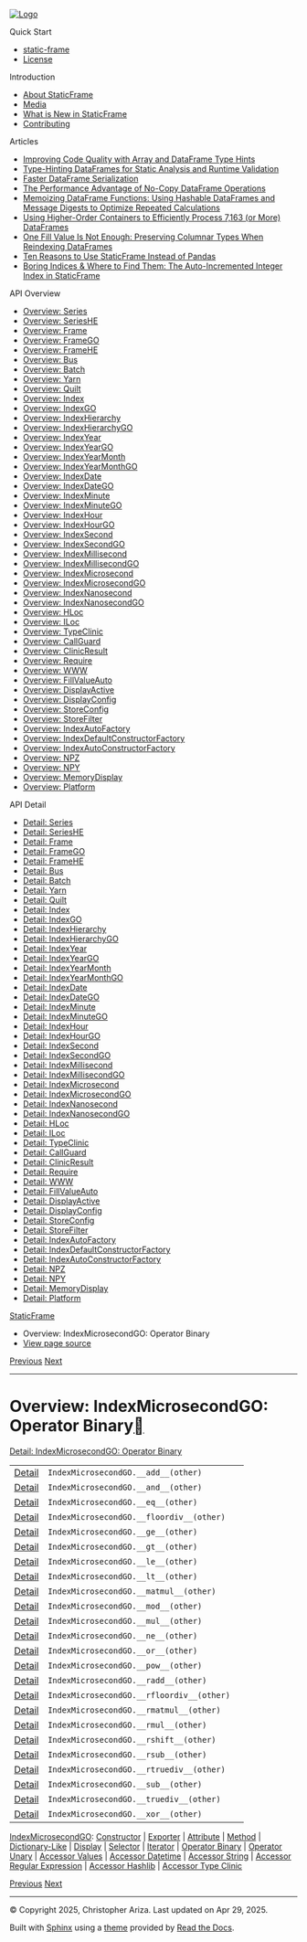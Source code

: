 [![Logo](../_static/sf-logo-web_icon-small.png)](../index.html)

Quick Start

* [static-frame](../readme.html)
* [License](../license.html)

Introduction

* [About StaticFrame](../intro.html)
* [Media](../intro.html#media)
* [What is New in StaticFrame](../new.html)
* [Contributing](../contributing.html)

Articles

* [Improving Code Quality with Array and DataFrame Type Hints](../articles/guard.html)
* [Type-Hinting DataFrames for Static Analysis and Runtime Validation](../articles/ftyping.html)
* [Faster DataFrame Serialization](../articles/serialize.html)
* [The Performance Advantage of No-Copy DataFrame Operations](../articles/no_copy.html)
* [Memoizing DataFrame Functions: Using Hashable DataFrames and Message Digests to Optimize Repeated Calculations](../articles/hash.html)
* [Using Higher-Order Containers to Efficiently Process 7,163 (or More) DataFrames](../articles/uhoc.html)
* [One Fill Value Is Not Enough: Preserving Columnar Types When Reindexing DataFrames](../articles/fill_value.html)
* [Ten Reasons to Use StaticFrame Instead of Pandas](../articles/upgrade.html)
* [Boring Indices & Where to Find Them: The Auto-Incremented Integer Index in StaticFrame](../articles/aiii.html)

API Overview

* [Overview: Series](series.html)
* [Overview: SeriesHE](series_he.html)
* [Overview: Frame](frame.html)
* [Overview: FrameGO](frame_go.html)
* [Overview: FrameHE](frame_he.html)
* [Overview: Bus](bus.html)
* [Overview: Batch](batch.html)
* [Overview: Yarn](yarn.html)
* [Overview: Quilt](quilt.html)
* [Overview: Index](index.html)
* [Overview: IndexGO](index_go.html)
* [Overview: IndexHierarchy](index_hierarchy.html)
* [Overview: IndexHierarchyGO](index_hierarchy_go.html)
* [Overview: IndexYear](index_year.html)
* [Overview: IndexYearGO](index_year_go.html)
* [Overview: IndexYearMonth](index_year_month.html)
* [Overview: IndexYearMonthGO](index_year_month_go.html)
* [Overview: IndexDate](index_date.html)
* [Overview: IndexDateGO](index_date_go.html)
* [Overview: IndexMinute](index_minute.html)
* [Overview: IndexMinuteGO](index_minute_go.html)
* [Overview: IndexHour](index_hour.html)
* [Overview: IndexHourGO](index_hour_go.html)
* [Overview: IndexSecond](index_second.html)
* [Overview: IndexSecondGO](index_second_go.html)
* [Overview: IndexMillisecond](index_millisecond.html)
* [Overview: IndexMillisecondGO](index_millisecond_go.html)
* [Overview: IndexMicrosecond](index_microsecond.html)
* [Overview: IndexMicrosecondGO](index_microsecond_go.html)
* [Overview: IndexNanosecond](index_nanosecond.html)
* [Overview: IndexNanosecondGO](index_nanosecond_go.html)
* [Overview: HLoc](hloc.html)
* [Overview: ILoc](iloc.html)
* [Overview: TypeClinic](type_clinic.html)
* [Overview: CallGuard](call_guard.html)
* [Overview: ClinicResult](clinic_result.html)
* [Overview: Require](require.html)
* [Overview: WWW](www.html)
* [Overview: FillValueAuto](fill_value_auto.html)
* [Overview: DisplayActive](display_active.html)
* [Overview: DisplayConfig](display_config.html)
* [Overview: StoreConfig](store_config.html)
* [Overview: StoreFilter](store_filter.html)
* [Overview: IndexAutoFactory](index_auto_factory.html)
* [Overview: IndexDefaultConstructorFactory](index_default_constructor_factory.html)
* [Overview: IndexAutoConstructorFactory](index_auto_constructor_factory.html)
* [Overview: NPZ](npz.html)
* [Overview: NPY](npy.html)
* [Overview: MemoryDisplay](memory_display.html)
* [Overview: Platform](platform.html)

API Detail

* [Detail: Series](../api_detail/series.html)
* [Detail: SeriesHE](../api_detail/series_he.html)
* [Detail: Frame](../api_detail/frame.html)
* [Detail: FrameGO](../api_detail/frame_go.html)
* [Detail: FrameHE](../api_detail/frame_he.html)
* [Detail: Bus](../api_detail/bus.html)
* [Detail: Batch](../api_detail/batch.html)
* [Detail: Yarn](../api_detail/yarn.html)
* [Detail: Quilt](../api_detail/quilt.html)
* [Detail: Index](../api_detail/index.html)
* [Detail: IndexGO](../api_detail/index_go.html)
* [Detail: IndexHierarchy](../api_detail/index_hierarchy.html)
* [Detail: IndexHierarchyGO](../api_detail/index_hierarchy_go.html)
* [Detail: IndexYear](../api_detail/index_year.html)
* [Detail: IndexYearGO](../api_detail/index_year_go.html)
* [Detail: IndexYearMonth](../api_detail/index_year_month.html)
* [Detail: IndexYearMonthGO](../api_detail/index_year_month_go.html)
* [Detail: IndexDate](../api_detail/index_date.html)
* [Detail: IndexDateGO](../api_detail/index_date_go.html)
* [Detail: IndexMinute](../api_detail/index_minute.html)
* [Detail: IndexMinuteGO](../api_detail/index_minute_go.html)
* [Detail: IndexHour](../api_detail/index_hour.html)
* [Detail: IndexHourGO](../api_detail/index_hour_go.html)
* [Detail: IndexSecond](../api_detail/index_second.html)
* [Detail: IndexSecondGO](../api_detail/index_second_go.html)
* [Detail: IndexMillisecond](../api_detail/index_millisecond.html)
* [Detail: IndexMillisecondGO](../api_detail/index_millisecond_go.html)
* [Detail: IndexMicrosecond](../api_detail/index_microsecond.html)
* [Detail: IndexMicrosecondGO](../api_detail/index_microsecond_go.html)
* [Detail: IndexNanosecond](../api_detail/index_nanosecond.html)
* [Detail: IndexNanosecondGO](../api_detail/index_nanosecond_go.html)
* [Detail: HLoc](../api_detail/hloc.html)
* [Detail: ILoc](../api_detail/iloc.html)
* [Detail: TypeClinic](../api_detail/type_clinic.html)
* [Detail: CallGuard](../api_detail/call_guard.html)
* [Detail: ClinicResult](../api_detail/clinic_result.html)
* [Detail: Require](../api_detail/require.html)
* [Detail: WWW](../api_detail/www.html)
* [Detail: FillValueAuto](../api_detail/fill_value_auto.html)
* [Detail: DisplayActive](../api_detail/display_active.html)
* [Detail: DisplayConfig](../api_detail/display_config.html)
* [Detail: StoreConfig](../api_detail/store_config.html)
* [Detail: StoreFilter](../api_detail/store_filter.html)
* [Detail: IndexAutoFactory](../api_detail/index_auto_factory.html)
* [Detail: IndexDefaultConstructorFactory](../api_detail/index_default_constructor_factory.html)
* [Detail: IndexAutoConstructorFactory](../api_detail/index_auto_constructor_factory.html)
* [Detail: NPZ](../api_detail/npz.html)
* [Detail: NPY](../api_detail/npy.html)
* [Detail: MemoryDisplay](../api_detail/memory_display.html)
* [Detail: Platform](../api_detail/platform.html)

[StaticFrame](../index.html)

* Overview: IndexMicrosecondGO: Operator Binary
* [View page source](../_sources/api_overview/index_microsecond_go-operator_binary.rst.txt)

[Previous](index_microsecond_go-iterator.html "Overview: IndexMicrosecondGO: Iterator")
[Next](index_microsecond_go-operator_unary.html "Overview: IndexMicrosecondGO: Operator Unary")

---

# Overview: IndexMicrosecondGO: Operator Binary[](#overview-indexmicrosecondgo-operator-binary "Link to this heading")

[Detail: IndexMicrosecondGO: Operator Binary](../api_detail/index_microsecond_go-operator_binary.html#api-detail-indexmicrosecondgo-operator-binary)

|  |  |  |
| --- | --- | --- |
| [Detail](../api_detail/index_microsecond_go-operator_binary.html#api-sig-indexmicrosecondgo-add) | `IndexMicrosecondGO.__add__(other)` |  |
| [Detail](../api_detail/index_microsecond_go-operator_binary.html#api-sig-indexmicrosecondgo-and) | `IndexMicrosecondGO.__and__(other)` |  |
| [Detail](../api_detail/index_microsecond_go-operator_binary.html#api-sig-indexmicrosecondgo-eq) | `IndexMicrosecondGO.__eq__(other)` |  |
| [Detail](../api_detail/index_microsecond_go-operator_binary.html#api-sig-indexmicrosecondgo-floordiv) | `IndexMicrosecondGO.__floordiv__(other)` |  |
| [Detail](../api_detail/index_microsecond_go-operator_binary.html#api-sig-indexmicrosecondgo-ge) | `IndexMicrosecondGO.__ge__(other)` |  |
| [Detail](../api_detail/index_microsecond_go-operator_binary.html#api-sig-indexmicrosecondgo-gt) | `IndexMicrosecondGO.__gt__(other)` |  |
| [Detail](../api_detail/index_microsecond_go-operator_binary.html#api-sig-indexmicrosecondgo-le) | `IndexMicrosecondGO.__le__(other)` |  |
| [Detail](../api_detail/index_microsecond_go-operator_binary.html#api-sig-indexmicrosecondgo-lt) | `IndexMicrosecondGO.__lt__(other)` |  |
| [Detail](../api_detail/index_microsecond_go-operator_binary.html#api-sig-indexmicrosecondgo-matmul) | `IndexMicrosecondGO.__matmul__(other)` |  |
| [Detail](../api_detail/index_microsecond_go-operator_binary.html#api-sig-indexmicrosecondgo-mod) | `IndexMicrosecondGO.__mod__(other)` |  |
| [Detail](../api_detail/index_microsecond_go-operator_binary.html#api-sig-indexmicrosecondgo-mul) | `IndexMicrosecondGO.__mul__(other)` |  |
| [Detail](../api_detail/index_microsecond_go-operator_binary.html#api-sig-indexmicrosecondgo-ne) | `IndexMicrosecondGO.__ne__(other)` |  |
| [Detail](../api_detail/index_microsecond_go-operator_binary.html#api-sig-indexmicrosecondgo-or) | `IndexMicrosecondGO.__or__(other)` |  |
| [Detail](../api_detail/index_microsecond_go-operator_binary.html#api-sig-indexmicrosecondgo-pow) | `IndexMicrosecondGO.__pow__(other)` |  |
| [Detail](../api_detail/index_microsecond_go-operator_binary.html#api-sig-indexmicrosecondgo-radd) | `IndexMicrosecondGO.__radd__(other)` |  |
| [Detail](../api_detail/index_microsecond_go-operator_binary.html#api-sig-indexmicrosecondgo-rfloordiv) | `IndexMicrosecondGO.__rfloordiv__(other)` |  |
| [Detail](../api_detail/index_microsecond_go-operator_binary.html#api-sig-indexmicrosecondgo-rmatmul) | `IndexMicrosecondGO.__rmatmul__(other)` |  |
| [Detail](../api_detail/index_microsecond_go-operator_binary.html#api-sig-indexmicrosecondgo-rmul) | `IndexMicrosecondGO.__rmul__(other)` |  |
| [Detail](../api_detail/index_microsecond_go-operator_binary.html#api-sig-indexmicrosecondgo-rshift) | `IndexMicrosecondGO.__rshift__(other)` |  |
| [Detail](../api_detail/index_microsecond_go-operator_binary.html#api-sig-indexmicrosecondgo-rsub) | `IndexMicrosecondGO.__rsub__(other)` |  |
| [Detail](../api_detail/index_microsecond_go-operator_binary.html#api-sig-indexmicrosecondgo-rtruediv) | `IndexMicrosecondGO.__rtruediv__(other)` |  |
| [Detail](../api_detail/index_microsecond_go-operator_binary.html#api-sig-indexmicrosecondgo-sub) | `IndexMicrosecondGO.__sub__(other)` |  |
| [Detail](../api_detail/index_microsecond_go-operator_binary.html#api-sig-indexmicrosecondgo-truediv) | `IndexMicrosecondGO.__truediv__(other)` |  |
| [Detail](../api_detail/index_microsecond_go-operator_binary.html#api-sig-indexmicrosecondgo-xor) | `IndexMicrosecondGO.__xor__(other)` |  |

[IndexMicrosecondGO](index_microsecond_go.html#api-overview-indexmicrosecondgo): [Constructor](index_microsecond_go-constructor.html#api-overview-indexmicrosecondgo-constructor) | [Exporter](index_microsecond_go-exporter.html#api-overview-indexmicrosecondgo-exporter) | [Attribute](index_microsecond_go-attribute.html#api-overview-indexmicrosecondgo-attribute) | [Method](index_microsecond_go-method.html#api-overview-indexmicrosecondgo-method) | [Dictionary-Like](index_microsecond_go-dictionary_like.html#api-overview-indexmicrosecondgo-dictionary-like) | [Display](index_microsecond_go-display.html#api-overview-indexmicrosecondgo-display) | [Selector](index_microsecond_go-selector.html#api-overview-indexmicrosecondgo-selector) | [Iterator](index_microsecond_go-iterator.html#api-overview-indexmicrosecondgo-iterator) | [Operator Binary](#api-overview-indexmicrosecondgo-operator-binary) | [Operator Unary](index_microsecond_go-operator_unary.html#api-overview-indexmicrosecondgo-operator-unary) | [Accessor Values](index_microsecond_go-accessor_values.html#api-overview-indexmicrosecondgo-accessor-values) | [Accessor Datetime](index_microsecond_go-accessor_datetime.html#api-overview-indexmicrosecondgo-accessor-datetime) | [Accessor String](index_microsecond_go-accessor_string.html#api-overview-indexmicrosecondgo-accessor-string) | [Accessor Regular Expression](index_microsecond_go-accessor_regular_expression.html#api-overview-indexmicrosecondgo-accessor-regular-expression) | [Accessor Hashlib](index_microsecond_go-accessor_hashlib.html#api-overview-indexmicrosecondgo-accessor-hashlib) | [Accessor Type Clinic](index_microsecond_go-accessor_type_clinic.html#api-overview-indexmicrosecondgo-accessor-type-clinic)

[Previous](index_microsecond_go-iterator.html "Overview: IndexMicrosecondGO: Iterator")
[Next](index_microsecond_go-operator_unary.html "Overview: IndexMicrosecondGO: Operator Unary")

---

© Copyright 2025, Christopher Ariza.
Last updated on Apr 29, 2025.

Built with [Sphinx](https://www.sphinx-doc.org/) using a
[theme](https://github.com/readthedocs/sphinx_rtd_theme)
provided by [Read the Docs](https://readthedocs.org).